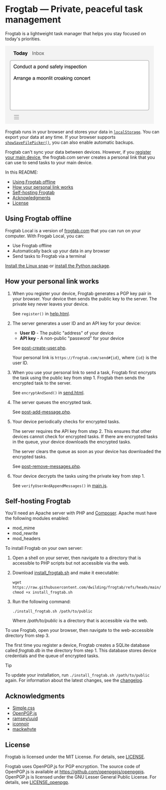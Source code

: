 # Frogtab — Private, peaceful task management

Frogtab is a lightweight task manager that helps you stay focused on today's priorities.

<p><img alt="The Today view in Frogtab" src="./demo.png" width="480"></p>

Frogtab runs in your browser and stores your data in [`localStorage`](https://developer.mozilla.org/en-US/docs/Web/API/Window/localStorage). You can export your data at any time. If your browser supports [`showSaveFilePicker()`](https://developer.mozilla.org/en-US/docs/Web/API/Window/showSaveFilePicker), you can also enable automatic backups.

Frogtab can't sync your data between devices. However, if you [register your main device](https://frogtab.com/help#registering-for-a-personal-link), the frogtab.com server creates a personal link that you can use to send tasks to your main device.

In this README:

  - [Using Frogtab offline](#using-frogtab-offline)
  - [How your personal link works](#how-your-personal-link-works)
  - [Self-hosting Frogtab](#self-hosting-frogtab)
  - [Acknowledgments](#acknowledgments)
  - [License](#license)

## Using Frogtab offline

Frogtab Local is a version of [frogtab.com](https://frogtab.com) that you can run on your computer. With Frogab Local, you can:

  - Use Frogtab offline
  - Automatically back up your data in any browser
  - Send tasks to Frogtab via a terminal

[Install the Linux snap](https://snapcraft.io/frogtab) or [install the Python package](https://github.com/dwilding/frogtab/blob/main/local/README.md#frogtab-local).

## How your personal link works

 1. When you register your device, Frogtab generates a PGP key pair in your browser. Your device then sends the public key to the server. The private key never leaves your device.

    See `register()` in [help.html](app/help.html).

 2. The server generates a user ID and an API key for your device:

      - **User ID** - The public "address" of your device
      - **API key** - A non-public "password" for your device

    See [post-create-user.php](server/public/open/post-create-user.php).

    Your personal link is `https://frogtab.com/send#{id}`, where `{id}` is the user ID.

 3. When you use your personal link to send a task, Frogtab first encrypts the task using the public key from step 1. Frogtab then sends the encrypted task to the server.

    See `encryptAndSend()` in [send.html](app/send.html).

 4. The server queues the encrypted task.

    See [post-add-message.php](server/public/open/post-add-message.php).

 5. Your device periodically checks for encrypted tasks.

    The server requires the API key from step 2. This ensures that other devices cannot check for encrypted tasks. If there are encrypted tasks in the queue, your device downloads the encrypted tasks.

    The server clears the queue as soon as your device has downloaded the encrypted tasks.

    See [post-remove-messages.php](server/public/open/post-remove-messages.php).

 6. Your device decrypts the tasks using the private key from step 1.

    See `verifyUserAndAppendMessages()` in [main.js](app/main.js).

## Self-hosting Frogtab

You'll need an Apache server with PHP and [Composer](https://getcomposer.org/). Apache must have the following modules enabled:

  - mod_mime
  - mod_rewrite
  - mod_headers

To install Frogtab on your own server:

 1. Open a shell on your server, then navigate to a directory that is accessible to PHP scripts but not accessible via the web.

 2. Download [install_frogtab.sh](extra/install_frogtab.sh) and make it executable:

    ```
    wget https://raw.githubusercontent.com/dwilding/frogtab/refs/heads/main/extra/install_frogtab.sh
    chmod +x install_frogtab.sh
    ```

 3. Run the following command:

    ```
    ./install_frogtab.sh /path/to/public
    ```

    Where */path/to/public* is a directory that is accessible via the web.

To use Frogtab, open your browser, then navigate to the web-accessible directory from step 3.

The first time you register a device, Frogtab creates a SQLite database called *frogtab.db* in the directory from step 1. This database stores device credentials and the queue of encrypted tasks.

> [!TIP]
> To update your installation, run `./install_frogtab.sh /path/to/public` again. For information about the latest changes, see the [changelog](https://github.com/dwilding/frogtab/pulls?q=state%3Aclosed+label%3Aaffects-server+sort%3Acreated-desc).

## Acknowledgments

  - [Simple.css](https://simplecss.org)
  - [OpenPGP.js](https://openpgpjs.org)
  - [ramsey/uuid](https://uuid.ramsey.dev)
  - [iconnoir](https://iconoir.com)
  - [mackwhyte](https://www.fiverr.com/mackwhyte)

## License

Frogtab is licensed under the MIT License. For details, see [LICENSE](LICENSE).

Frogtab uses OpenPGP.js for PGP encryption. The source code of OpenPGP.js is available at https://github.com/openpgpjs/openpgpjs. OpenPGP.js is licensed under the GNU Lesser General Public License. For details, see [LICENSE_openpgp](LICENSE_openpgp).
